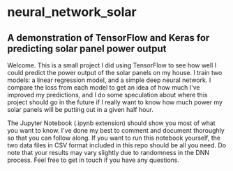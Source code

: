 # neural_network_solar
## A demonstration of TensorFlow and Keras for predicting solar panel power output

Welcome. This is a small project I did using TensorFlow to see how well I could predict the power output of the solar panels on my house. I train two models: a linear regression model, and a simple deep neural network. I compare the loss from each model to get an idea of how much I've improved my predictions, and I do some speculation about where this project should go in the future if I really want to know how much power my solar panels will be putting out in a given half hour.

The Jupyter Notebook (.ipynb extension) should show you most of what you want to know. I've done my best to comment and document thoroughly so that you can follow along. If you want to run this notebook yourself, the two data files in CSV format included in this repo should be all you need. Do note that your results may vary slightly due to randomness in the DNN process. Feel free to get in touch if you have any questions. 

